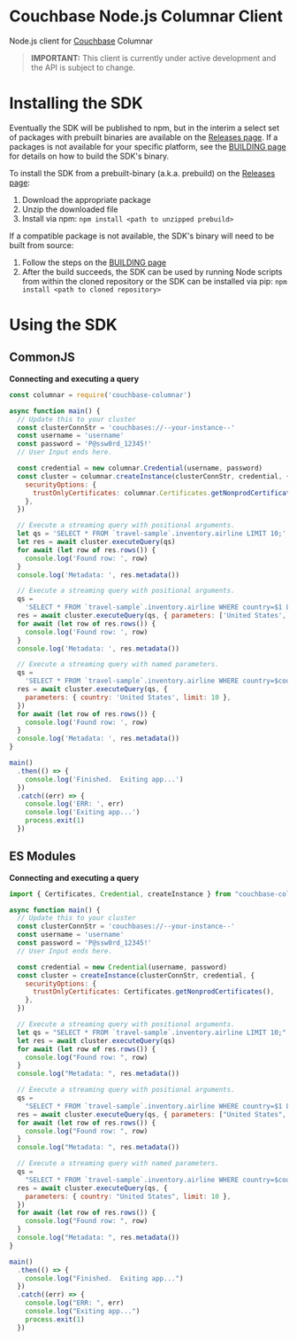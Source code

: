 # Couchbase Node.js Columnar Client
Node.js client for [Couchbase](https://couchbase.com) Columnar

>**IMPORTANT:** This client is currently under active development and the API is subject to change.

# Installing the SDK<a id="installing-the-sdk"></a>

Eventually the SDK will be published to npm, but in the interim a select set of packages with prebuilt binaries are available on the [Releases page](https://github.com/couchbaselabs/columnar-nodejs-client/releases).  If a packages is not available for your specific platform, see the [BUILDING page](https://github.com/couchbaselabs/columnar-nodejs-client/blob/main/BUILDING.md) for details on how to build the SDK's binary.

To install the SDK from a prebuilt-binary (a.k.a. prebuild) on the [Releases page](https://github.com/couchbaselabs/columnar-nodejs-client/releases):
1. Download the appropriate package
2. Unzip the downloaded file
3. Install via npm: `npm install <path to unzipped prebuild>`

If a compatible package is not available, the SDK's binary will need to be built from source:
1. Follow the steps on the [BUILDING page](https://github.com/couchbaselabs/columnar-nodejs-client/blob/main/BUILDING.md)
2. After the build succeeds, the SDK can be used by running Node scripts from within the cloned repository or the SDK can be installed via pip: `npm install <path to cloned repository>`

# Using the SDK<a id="using-the-sdk"></a>

## CommonJS
**Connecting and executing a query**
```javascript
const columnar = require('couchbase-columnar')

async function main() {
  // Update this to your cluster
  const clusterConnStr = 'couchbases://--your-instance--'
  const username = 'username'
  const password = 'P@ssw0rd_12345!'
  // User Input ends here.

  const credential = new columnar.Credential(username, password)
  const cluster = columnar.createInstance(clusterConnStr, credential, {
    securityOptions: {
      trustOnlyCertificates: columnar.Certificates.getNonprodCertificates(),
    },
  })

  // Execute a streaming query with positional arguments.
  let qs = 'SELECT * FROM `travel-sample`.inventory.airline LIMIT 10;'
  let res = await cluster.executeQuery(qs)
  for await (let row of res.rows()) {
    console.log('Found row: ', row)
  }
  console.log('Metadata: ', res.metadata())

  // Execute a streaming query with positional arguments.
  qs =
    'SELECT * FROM `travel-sample`.inventory.airline WHERE country=$1 LIMIT $2;'
  res = await cluster.executeQuery(qs, { parameters: ['United States', 10] })
  for await (let row of res.rows()) {
    console.log('Found row: ', row)
  }
  console.log('Metadata: ', res.metadata())

  // Execute a streaming query with named parameters.
  qs =
    'SELECT * FROM `travel-sample`.inventory.airline WHERE country=$country LIMIT $limit;'
  res = await cluster.executeQuery(qs, {
    parameters: { country: 'United States', limit: 10 },
  })
  for await (let row of res.rows()) {
    console.log('Found row: ', row)
  }
  console.log('Metadata: ', res.metadata())
}

main()
  .then(() => {
    console.log('Finished.  Exiting app...')
  })
  .catch((err) => {
    console.log('ERR: ', err)
    console.log('Exiting app...')
    process.exit(1)
  })

```

## ES Modules
**Connecting and executing a query**
```javascript
import { Certificates, Credential, createInstance } from "couchbase-columnar"

async function main() {
  // Update this to your cluster
  const clusterConnStr = 'couchbases://--your-instance--'
  const username = 'username'
  const password = 'P@ssw0rd_12345!'
  // User Input ends here.

  const credential = new Credential(username, password)
  const cluster = createInstance(clusterConnStr, credential, {
    securityOptions: {
      trustOnlyCertificates: Certificates.getNonprodCertificates(),
    },
  })

  // Execute a streaming query with positional arguments.
  let qs = "SELECT * FROM `travel-sample`.inventory.airline LIMIT 10;"
  let res = await cluster.executeQuery(qs)
  for await (let row of res.rows()) {
    console.log("Found row: ", row)
  }
  console.log("Metadata: ", res.metadata())

  // Execute a streaming query with positional arguments.
  qs =
    "SELECT * FROM `travel-sample`.inventory.airline WHERE country=$1 LIMIT $2;"
  res = await cluster.executeQuery(qs, { parameters: ["United States", 10] })
  for await (let row of res.rows()) {
    console.log("Found row: ", row)
  }
  console.log("Metadata: ", res.metadata())

  // Execute a streaming query with named parameters.
  qs =
    "SELECT * FROM `travel-sample`.inventory.airline WHERE country=$country LIMIT $limit;"
  res = await cluster.executeQuery(qs, {
    parameters: { country: "United States", limit: 10 },
  })
  for await (let row of res.rows()) {
    console.log("Found row: ", row)
  }
  console.log("Metadata: ", res.metadata())
}

main()
  .then(() => {
    console.log("Finished.  Exiting app...")
  })
  .catch((err) => {
    console.log("ERR: ", err)
    console.log("Exiting app...")
    process.exit(1)
  })

```